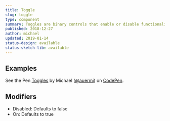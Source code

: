 ```yaml
---
title: Toggle
slug: toggle
type: component
summary: Toggles are binary controls that enable or disable functionality in the UI. Interaction with Toggles should take immediate effect and not require an additional control to save their states. Accompanying labels should be clear and direct so the user easily understands the outcome of the interaction.
published: 2018-12-27
author: michael
updated: 2019-01-14
status-design: available
status-sketch-lib: available
---
```


##  Examples

<p data-height="265" data-theme-id="dark" data-slug-hash="zyeGOy" data-default-tab="result" data-user="auermi" data-pen-title="Toggles" class="codepen">See the Pen <a href="https://codepen.io/auermi/pen/zyeGOy/">Toggles</a> by Michael (<a href="https://codepen.io/auermi">@auermi</a>) on <a href="https://codepen.io">CodePen</a>.</p>
<script async src="https://static.codepen.io/assets/embed/ei.js"></script>

## Modifiers
* Disabled: Defaults to false
* On: Defaults to true